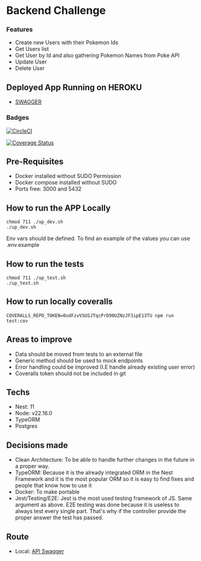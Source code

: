 # Backend Challenge

### Features

- Create new Users with their Pokemon Ids
- Get Users list
- Get User by Id and also gathering Pokemon Names from Poke API
- Update User
- Delete User

## Deployed App Running on HEROKU

- [SWAGGER](https://backend-nestjs-challenge-3336a6f13c46.herokuapp.com/api)

### Badges

[![CircleCI](https://dl.circleci.com/status-badge/img/circleci/8k3vizU2BZP5r14QonA4hL/DU3GjxSXf6fxSPgerPXTW8/tree/main.svg?style=svg)](https://dl.circleci.com/status-badge/redirect/circleci/8k3vizU2BZP5r14QonA4hL/DU3GjxSXf6fxSPgerPXTW8/tree/main)

[![Coverage Status](https://coveralls.io/repos/github/emiliobongiorno/backend-nestjs-challenge/badge.svg?branch=main)](https://coveralls.io/github/emiliobongiorno/backend-nestjs-challenge?branch=main)

## Pre-Requisites

- Docker installed without SUDO Permission
- Docker compose installed without SUDO
- Ports free: 3000 and 5432

## How to run the APP Locally

```
chmod 711 ./up_dev.sh
./up_dev.sh
```

Env vars should be defined. To find an example of the values you can use .env.example

## How to run the tests

```
chmod 711 ./up_test.sh
./up_test.sh
```

## How to run locally coveralls

```
COVERALLS_REPO_TOKEN=0odFzvVSUSJTqcPrD90UZNzJF3ipE13TU npm run test:cov
```

## Areas to improve

- Data should be moved from tests to an external file
- Generic method should be used to mock endpoints
- Error handling could be improved (I.E handle already existing user error)
- Coveralls token should not be included in git

## Techs

- Nest: 11
- Node: v22.16.0
- TypeORM
- Postgres

## Decisions made

- Clean Architecture: To be able to handle further changes in the future in a proper way.
- TypeORM: Because it is the already integrated ORM in the Nest Framework and it is the most popular ORM so it is easy to find fixes and people that know how to use it
- Docker: To make portable
- Jest/Testing/E2E: Jest is the most used testing framework of JS. Same argument as above. E2E testing was done because it is useless to always test every single part. That's why if the controller provide the proper answer the test has passed.

## Route

- Local: [API Swagger](http://localhost:3000/api)
